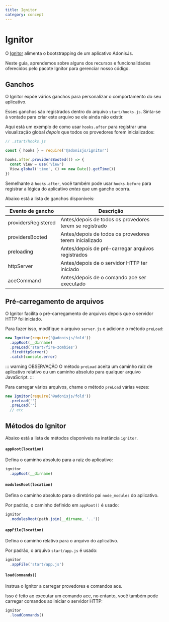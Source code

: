 ```yaml
---
title: Ignitor
category: concept
---
```


# Ignitor

O [Ignitor](https://github.com/adonisjs/adonis-ignitor) alimenta o bootstrapping de um aplicativo AdonisJs.

Neste guia, aprendemos sobre alguns dos recursos e funcionalidades oferecidos pelo pacote Ignitor para gerenciar nosso código.

## Ganchos
O Ignitor expõe vários ganchos para personalizar o comportamento do seu aplicativo.

Esses ganchos são registrados dentro do arquivo `start/hooks.js`. Sinta-se à vontade para criar este arquivo se ele ainda não existir.

Aqui está um exemplo de como usar `hooks.after` para registrar uma visualização global *depois* que todos os provedores forem inicializados:

```js
// .start/hooks.js

const { hooks } = require('@adonisjs/ignitor')

hooks.after.providersBooted(() => {
  const View = use('View')
  View.global('time', () => new Date().getTime())
})
```

Semelhante a `hooks.after`, você também pode usar `hooks.before` para registrar a lógica do aplicativo *antes* que um gancho ocorra.

Abaixo está a lista de ganchos disponíveis:

| Evento de gancho    | Descrição                                               |
|---------------------|---------------------------------------------------------|
| providersRegistered | Antes/depois de todos os provedores terem se registrado |
| providersBooted     | Antes/depois de todos os provedores terem inicializado  |
| preloading          | Antes/depois de pré-carregar arquivos registrados       |
| httpServer          | Antes/depois de o servidor HTTP ter iniciado            |
| aceCommand          | Antes/depois de o comando ace ser executado             |

## Pré-carregamento de arquivos
O Ignitor facilita o pré-carregamento de arquivos depois que o servidor HTTP foi iniciado.

Para fazer isso, modifique o arquivo `server.js` e adicione o método `preLoad`:

```js
new Ignitor(require('@adonisjs/fold'))
  .appRoot(__dirname)
  .preLoad('start/fire-zombies')
  .fireHttpServer()
  .catch(console.error)
```

::: warning OBSERVAÇÃO
O método `preLoad` aceita um caminho raiz de aplicativo relativo ou um caminho absoluto para qualquer arquivo JavaScript.
:::

Para carregar vários arquivos, chame o método `preLoad` várias vezes:

```js
new Ignitor(require('@adonisjs/fold'))
  .preLoad('')
  .preLoad('')
  // etc
```

## Métodos do Ignitor
Abaixo está a lista de métodos disponíveis na instância `ignitor`.

#### `appRoot(location)`
Defina o caminho absoluto para a raiz do aplicativo:

```js
ignitor
  .appRoot(__dirname)
```

#### `modulesRoot(location)`
Defina o caminho absoluto para o diretório pai `node_modules` do aplicativo.

Por padrão, o caminho definido em `appRoot()` é usado:

```js
ignitor
  .modulesRoot(path.join(__dirname, '..'))
```

#### `appFile(location)`
Defina o caminho relativo para o arquivo do aplicativo.

Por padrão, o arquivo `start/app.js` é usado:

```js
ignitor
  .appFile('start/app.js')
```

#### `loadCommands()`
Instrua o Ignitor a carregar provedores e comandos ace.

Isso é feito ao executar um comando ace, no entanto, você também pode carregar comandos ao iniciar o servidor HTTP:

```js
ignitor
  .loadCommands()
```
